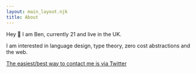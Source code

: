 ```yaml
---
layout: main_layout.njk
title: About
---
```


Hey 👋 I am Ben, currently 21 and live in the UK. 

I am interested in language design, type theory, zero cost abstractions and the web.

[The easiest/best way to contact me is via Twitter](https://twitter.com/messages/compose?recipient_id=&ref_src=twsrc%5Etfw)